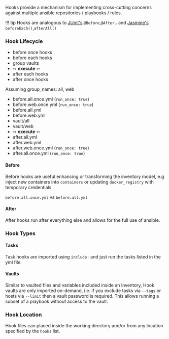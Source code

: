 Hooks provide a mechanism for implementing cross-cutting concerns against multiple ansible repositories / playbooks / roles.

!!! tip
    Hooks are analogous to [JUnit's](https://junit.org/junit5/docs/current/user-guide/#writing-tests-classes-and-methods) `@Before`,`@After`..  and [Jasmine's](https://jasmine.github.io/api/3.2/global.html#afterAll) `beforeEach()`,`afterAll()`



### Hook Lifecycle

* before once hooks
* before each hooks
* group vaults
* ⇨ **execute** ⇦
* after each hooks
* after once hooks

Assuming group_names: all, web

* before.all.once.yml (`run_once: true`)
* before.web.once.yml (`run_once: true`)
* before.all.yml
* before.web.yml
* vault/all
* vault/web
* ⇨ **execute** ⇦
* after.all.yml
* after.web.yml
* after.web.once.yml (`run_once: true`)
* after.all.once.yml (`run_once: true`)


#### Before
Before hooks are useful enhancing or transforming the inventory model, e.g inject new containers into `containers` or updating `docker_registry` with temporary credentials.

`before.all.once.yml` vs `before.all.yml`


#### After
After hooks run after everything else and allows for the full use of ansible.


### Hook Types

#### Tasks
Task hooks are imported using `include:` and just run the tasks listed in the yml file.

#### Vaults
Similar to vaulted files and variables included inside an inventory, Hook vaults are only imported on-demand, i.e. if you exclude tasks via `--tags`  or hosts via `--limit` then a vault password is required. This allows running a subset of a playbook without access to the vault.

### Hook Location

Hook files can placed inside the working directory and/or from any location specified by the `hooks` list.
